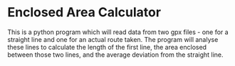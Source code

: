 # Enclosed Area Calculator
This is a python program which will read data from two gpx files - one for a straight line and one for an actual route taken.
The program will analyse these lines to calculate the length of the first line, the area enclosed between those two lines, and the average deviation from the straight line.
